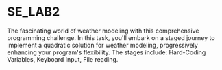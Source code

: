 # SE_LAB2
The fascinating world of weather modeling with this comprehensive programming challenge. In this task, you'll embark on a staged journey to implement a quadratic solution for weather modeling, progressively enhancing your program's flexibility. The stages include: Hard-Coding Variables, Keyboard Input, File reading.
